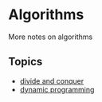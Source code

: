 # Algorithms

More notes on algorithms

## Topics

- [divide and conquer](./divide-and-conquer/divide-and-conquer.md)
- [dynamic programming](./dynamic/dynamic.md)

